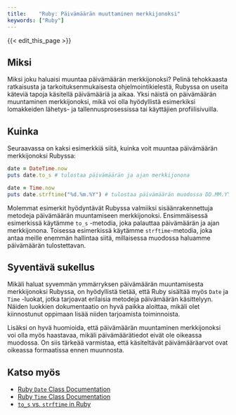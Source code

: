 ```yaml
---
title:    "Ruby: Päivämäärän muuttaminen merkkijonoksi"
keywords: ["Ruby"]
---
```


{{< edit_this_page >}}

## Miksi

Miksi joku haluaisi muuntaa päivämäärän merkkijonoksi? Pelinä tehokkaasta ratkaisusta ja tarkoituksenmukaisesta ohjelmointikielestä, Rubyssa on useita käteviä tapoja käsitellä päivämääriä ja aikaa. Yksi näistä on päivämäärän muuntaminen merkkijonoksi, mikä voi olla hyödyllistä esimerkiksi lomakkeiden lähetys- ja tallennusprosessissa tai käyttäjien profiilisivuilla.

## Kuinka

Seuraavassa on kaksi esimerkkiä siitä, kuinka voit muuntaa päivämäärän merkkijonoksi Rubyssa:

```Ruby
date = DateTime.now
puts date.to_s # tulostaa päivämäärän ja ajan merkkijonona
```

```Ruby
date = Time.now
puts date.strftime("%d.%m.%Y") # tulostaa päivämäärän muodossa DD.MM.YYYY
```

Molemmat esimerkit hyödyntävät Rubyssa valmiiksi sisäänrakennettuja metodeja päivämäärän muuntamiseen merkkijonoksi. Ensimmäisessä esimerkissä käytämme `to_s` -metodia, joka palauttaa päivämäärän ja ajan merkkijonona. Toisessa esimerkissä käytämme `strftime`-metodia, joka antaa meille enemmän hallintaa siitä, millaisessa muodossa haluamme päivämäärän tulostettavan.

## Syventävä sukellus

Mikäli haluat syvemmän ymmärryksen päivämäärän muuntamisesta merkkijonoksi Rubyssa, on hyödyllistä tietää, että Ruby sisältää myös `Date` ja `Time` -luokat, jotka tarjoavat erilaisia metodeja päivämäärän käsittelyyn. Näiden luokkien dokumentaatio on hyvä paikka aloittaa, mikäli olet kiinnostunut oppimaan lisää niiden tarjoamista toiminnoista.

Lisäksi on hyvä huomioida, että päivämäärän muuntaminen merkkijonoksi voi olla myös haastavaa, mikäli päivämäärätiedot eivät ole oikeassa muodossa. On siis tärkeää varmistaa, että käsiteltävät päivämääräarvot ovat oikeassa formaatissa ennen muunnosta.

## Katso myös

- [Ruby `Date` Class Documentation](https://ruby-doc.org/stdlib-2.7.0/libdoc/date/rdoc/Date.html)
- [Ruby `Time` Class Documentation](https://ruby-doc.org/core-2.7.0/Time.html)
- [`to_s` vs. `strftime` in Ruby](https://stackoverflow.com/questions/29275736/difference-between-to-s-and-strftime)